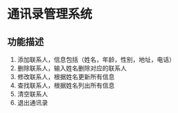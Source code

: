 # 通讯录管理系统

## 功能描述
1. 添加联系人，信息包括（姓名，年龄，性别，地址，电话）
2. 删除联系人，输入姓名删除对应的联系人
3. 修改联系人，根据姓名更新所有信息
4. 查找联系人，根据姓名列出所有信息
5. 清空联系人
0. 退出通讯录


